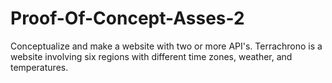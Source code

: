 # Proof-Of-Concept-Asses-2
Conceptualize and make a website with two or more API's. 
Terrachrono is a website involving six regions with different time zones, weather, and temperatures. 
